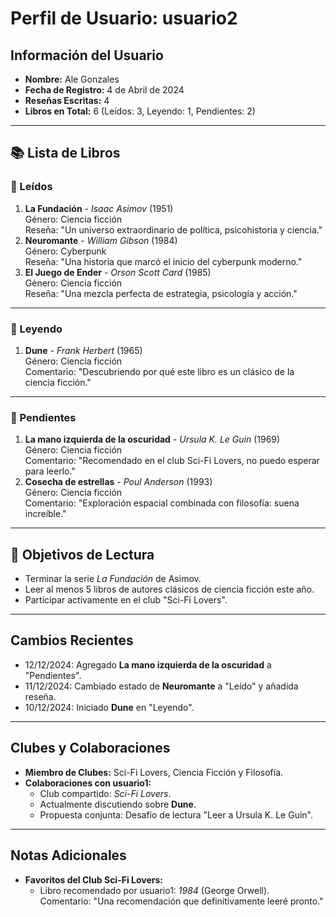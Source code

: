 # Perfil de Usuario: usuario2

## Información del Usuario
- **Nombre:** Ale Gonzales
- **Fecha de Registro:** 4 de Abril de 2024
- **Reseñas Escritas:** 4
- **Libros en Total:** 6 (Leídos: 3, Leyendo: 1, Pendientes: 2)

---

## 📚 Lista de Libros

### 📗 Leídos
1. **La Fundación** - *Isaac Asimov* (1951)  
   Género: Ciencia ficción  
   Reseña: "Un universo extraordinario de política, psicohistoria y ciencia."
2. **Neuromante** - *William Gibson* (1984)  
   Género: Cyberpunk  
   Reseña: "Una historia que marcó el inicio del cyberpunk moderno."
3. **El Juego de Ender** - *Orson Scott Card* (1985)  
   Género: Ciencia ficción  
   Reseña: "Una mezcla perfecta de estrategia, psicología y acción."

---

### 📘 Leyendo
1. **Dune** - *Frank Herbert* (1965)  
   Género: Ciencia ficción  
   Comentario: "Descubriendo por qué este libro es un clásico de la ciencia ficción."

---

### 📕 Pendientes
1. **La mano izquierda de la oscuridad** - *Ursula K. Le Guin* (1969)  
   Género: Ciencia ficción  
   Comentario: "Recomendado en el club Sci-Fi Lovers, no puedo esperar para leerlo."
2. **Cosecha de estrellas** - *Poul Anderson* (1993)  
   Género: Ciencia ficción  
   Comentario: "Exploración espacial combinada con filosofía: suena increíble."

---

## 🎯 Objetivos de Lectura
- Terminar la serie *La Fundación* de Asimov.
- Leer al menos 5 libros de autores clásicos de ciencia ficción este año.
- Participar activamente en el club "Sci-Fi Lovers".

---

## Cambios Recientes
- 12/12/2024: Agregado **La mano izquierda de la oscuridad** a "Pendientes".
- 11/12/2024: Cambiado estado de **Neuromante** a "Leído" y añadida reseña.
- 10/12/2024: Iniciado **Dune** en "Leyendo".

---

## Clubes y Colaboraciones
- **Miembro de Clubes:** Sci-Fi Lovers, Ciencia Ficción y Filosofía.
- **Colaboraciones con usuario1:**
  - Club compartido: *Sci-Fi Lovers*.
  - Actualmente discutiendo sobre **Dune**.
  - Propuesta conjunta: Desafío de lectura "Leer a Ursula K. Le Guin".

---

## Notas Adicionales
- **Favoritos del Club Sci-Fi Lovers:**
  - Libro recomendado por usuario1: *1984* (George Orwell).  
    Comentario: "Una recomendación que definitivamente leeré pronto."
